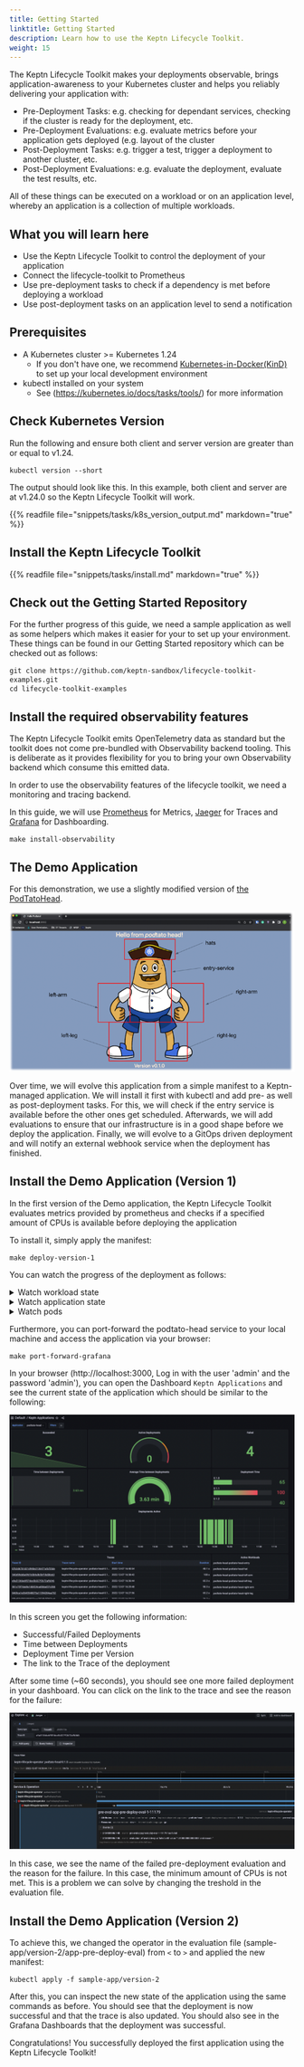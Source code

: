```yaml
---
title: Getting Started
linktitle: Getting Started
description: Learn how to use the Keptn Lifecycle Toolkit.
weight: 15
---
```


The Keptn Lifecycle Toolkit makes your deployments observable, brings application-awareness to your Kubernetes cluster and helps you reliably delivering your application with:

* Pre-Deployment Tasks: e.g. checking for dependant services, checking if the cluster is ready for the deployment, etc.
* Pre-Deployment Evaluations: e.g. evaluate metrics before your application gets deployed (e.g. layout of the cluster
* Post-Deployment Tasks: e.g. trigger a test, trigger a deployment to another cluster, etc.
* Post-Deployment Evaluations: e.g. evaluate the deployment, evaluate the test results, etc.

All of these things can be executed on a workload or on an application level, whereby an application is a collection of multiple workloads.

## What you will learn here
* Use the Keptn Lifecycle Toolkit to control the deployment of your application
* Connect the lifecycle-toolkit to Prometheus
* Use pre-deployment tasks to check if a dependency is met before deploying a workload
* Use post-deployment tasks on an application level to send a notification

## Prerequisites
* A Kubernetes cluster >= Kubernetes 1.24
    * If you don't have one, we recommend [Kubernetes-in-Docker(KinD)](https://kind.sigs.k8s.io/docs/user/quick-start/) to set up your local development environment
* kubectl installed on your system
    * See (https://kubernetes.io/docs/tasks/tools/) for more information

## Check Kubernetes Version

Run the following and ensure both client and server version are greater than or equal to v1.24.

```
kubectl version --short
```

The output should look like this. In this example, both client and server are at v1.24.0 so the Keptn Lifecycle Toolkit will work.

{{% readfile file="snippets/tasks/k8s_version_output.md" markdown="true" %}}

## Install the Keptn Lifecycle Toolkit
{{% readfile file="snippets/tasks/install.md" markdown="true" %}}

## Check out the Getting Started Repository
For the further progress of this guide, we need a sample application as well as some helpers which makes it easier for your to set up your environment. These things can be found in our Getting Started repository which can be checked out as follows:

```console
git clone https://github.com/keptn-sandbox/lifecycle-toolkit-examples.git
cd lifecycle-toolkit-examples
```

## Install the required observability features
The Keptn Lifecycle Toolkit emits OpenTelemetry data as standard but the toolkit does not come pre-bundled with Observability backend tooling. This is deliberate as it provides flexibility for you to bring your own Observability backend which consume this emitted data.

In order to use the observability features of the lifecycle toolkit, we need a monitoring and tracing backend.

In this guide, we will use [Prometheus](https://prometheus.io/) for Metrics, [Jaeger](https://jaegertracing.io) for Traces and [Grafana](https://github.com/grafana/) for Dashboarding.

```
make install-observability
```

## The Demo Application
For this demonstration, we use a slightly modified version of [the PodTatoHead](https://github.com/podtato-head/podtato-head).

![img.png](assets/podtatohead.png)

Over time, we will evolve this application from a simple manifest to a Keptn-managed application. We will install it first with kubectl and add pre- as well as post-deployment tasks. For this, we will check if the entry service is available before the other ones get scheduled. Afterwards, we will add evaluations to ensure that our infrastructure is in a good shape before we deploy the application. Finally, we will evolve to a GitOps driven deployment and will notify an external webhook service when the deployment has finished.

## Install the Demo Application (Version 1)
In the first version of the Demo application, the Keptn Lifecycle Toolkit evaluates metrics provided by prometheus and checks if a specified amount of CPUs is available before deploying the application

To install it, simply apply the manifest:
```shell
make deploy-version-1
```

You can watch the progress of the deployment as follows:
<details>
<summary>Watch workload state</summary>
When the Lifecycle Toolkit detects workload labels ("app.kubernetes.io/name" and "keptn.sh/workload") on a resource, a KeptnWorkloadInstance (kwi) resource will be created. Using this resource you can watch the progress of the deployment.

```shell
kubectl get keptnworkloadinstances -n podtato-kubectl
```

This will show the current status of the Workloads and in which phase they are at the moment. You can get more detailed information about the workloads by describing one of the resources:

```shell
kubectl describe keptnworkloadinstances podtato-head-podtato-head-entry -n podtato-kubectl
```

Note that there are more detailed information in the event stream of the object.
</details>

<details>
<summary>Watch application state</summary>
Although you didn't specify an application in your manifest, the Lifecycle Toolkit assumed that this is a single-service application and created an ApplicationVersion (kav) resource for you.

Using `kubectl get keptnappversions -n podtato-kubectl` you can see state of these resources.
</details>

<details>
<summary>Watch pods</summary>
Obviously, you should see that the pods are starting normally. You can watch the state of the pods using:

```shell
kubectl get pods -n podtato-kubectl
```
</details>

Furthermore, you can port-forward the podtato-head service to your local machine and access the application via your browser:

```shell
make port-forward-grafana
```
 
In your browser (http://localhost:3000, Log in with the user 'admin' and the password 'admin'), you can open the Dashboard `Keptn Applications` and see the current state of the application which should be similar to the following:

![grafana.png](assets/grafana.png)

In this screen you get the following information:
* Successful/Failed Deployments
* Time between Deployments
* Deployment Time per Version
* The link to the Trace of the deployment

After some time (~60 seconds), you should see one more failed deployment in your dashboard. You can click on the link to the trace and see the reason for the failure:

![trace-failed.png](assets/trace-failed.png)

In this case, we see the name of the failed pre-deployment evaluation and the reason for the failure. In this case, the minimum amount of CPUs is not met. This is a problem we can solve by changing the treshold in the evaluation file.

## Install the Demo Application (Version 2)
To achieve this, we changed the operator in the evaluation file (sample-app/version-2/app-pre-deploy-eval) from `<` to `>` and applied the new manifest:

```shell
kubectl apply -f sample-app/version-2
```

After this, you can inspect the new state of the application using the same commands as before. You should see that the deployment is now successful and that the trace is also updated. You should also see in the Grafana Dashboards that the deployment was successful.

Congratulations! You successfully deployed the first application using the Keptn Lifecycle Toolkit!
